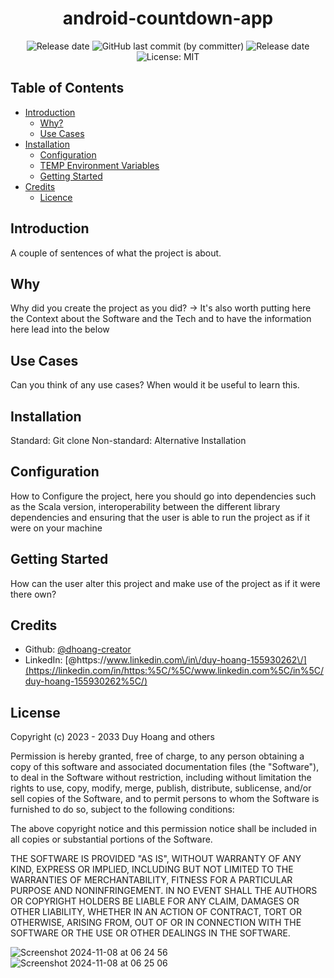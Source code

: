 <div align="center">

# android-countdown-app

<img alt="Release date" src="https://img.shields.io/badge/release date-november 2024-red">
<img alt="GitHub last commit (by committer)" src="https://img.shields.io/github/last-commit/dhoang-creator/android-countdown-app">
<img alt="Release date" src="https://img.shields.io/badge/dependenices-to upate-blue">
<img alt="License: MIT" src="https://img.shields.io/badge/License-MIT-yellow.svg" />

</div>

## <a name='TOC'>Table of Contents</a>

- [Introduction](notion://www.notion.so/6dcad68d228c4e1b96c8ad53e297bbd7#introduction)
    - [Why?](notion://www.notion.so/6dcad68d228c4e1b96c8ad53e297bbd7#why?)
    - [Use Cases](notion://www.notion.so/6dcad68d228c4e1b96c8ad53e297bbd7#use_cases)
- [Installation](notion://www.notion.so/6dcad68d228c4e1b96c8ad53e297bbd7#installation)
    - [Configuration](notion://www.notion.so/6dcad68d228c4e1b96c8ad53e297bbd7#configuration)
    - [TEMP Environment Variables](notion://www.notion.so/6dcad68d228c4e1b96c8ad53e297bbd7#environment_variables)
    - [Getting Started](notion://www.notion.so/6dcad68d228c4e1b96c8ad53e297bbd7#getting_started)
- [Credits](notion://www.notion.so/6dcad68d228c4e1b96c8ad53e297bbd7#credits)
    - [Licence](notion://www.notion.so/6dcad68d228c4e1b96c8ad53e297bbd7#licence)

## Introduction

A couple of sentences of what the project is about.

## Why

Why did you create the project as you did? -> It's also worth putting here the Context about the Software and the Tech and to have the information here lead into the below

## Use Cases

Can you think of any use cases? When would it be useful to learn this.

## Installation

Standard: Git clone
Non-standard: Alternative Installation

## Configuration

How to Configure the project, here you should go into dependencies such as the Scala version, interoperability between the different library dependencies and ensuring that the user is able to run the project as if it were on your machine

## Getting Started

How can the user alter this project and make use of the project as if it were there own?

## Credits

- Github: [@dhoang-creator](https://github.com/dhoang-creator)
- LinkedIn: [@https:\/\/www.linkedin.com\/in\/duy-hoang-155930262\/](https://linkedin.com/in/https:%5C/%5C/www.linkedin.com%5C/in%5C/duy-hoang-155930262%5C/)

## License

Copyright (c) 2023 - 2033 Duy Hoang and others

Permission is hereby granted, free of charge, to any person obtaining
a copy of this software and associated documentation files (the
"Software"), to deal in the Software without restriction, including
without limitation the rights to use, copy, modify, merge, publish,
distribute, sublicense, and/or sell copies of the Software, and to
permit persons to whom the Software is furnished to do so, subject to
the following conditions:

The above copyright notice and this permission notice shall be
included in all copies or substantial portions of the Software.

THE SOFTWARE IS PROVIDED "AS IS", WITHOUT WARRANTY OF ANY KIND,
EXPRESS OR IMPLIED, INCLUDING BUT NOT LIMITED TO THE WARRANTIES OF
MERCHANTABILITY, FITNESS FOR A PARTICULAR PURPOSE AND
NONINFRINGEMENT. IN NO EVENT SHALL THE AUTHORS OR COPYRIGHT HOLDERS BE
LIABLE FOR ANY CLAIM, DAMAGES OR OTHER LIABILITY, WHETHER IN AN ACTION
OF CONTRACT, TORT OR OTHERWISE, ARISING FROM, OUT OF OR IN CONNECTION
WITH THE SOFTWARE OR THE USE OR OTHER DEALINGS IN THE SOFTWARE.

![Screenshot 2024-11-08 at 06 24 56](https://github.com/user-attachments/assets/e7c9091f-1745-404d-9f89-76b8181de19a)
![Screenshot 2024-11-08 at 06 25 06](https://github.com/user-attachments/assets/4d40a8ed-f24c-4349-b401-aa01ba91dbbe)
